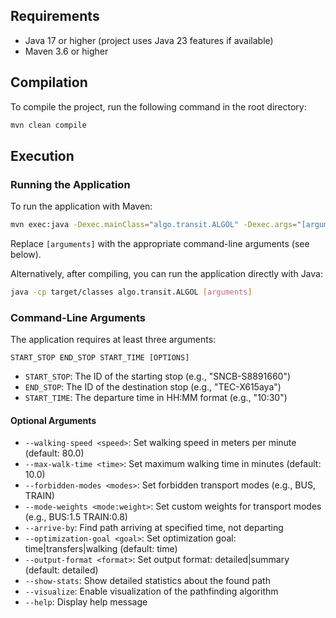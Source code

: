## Requirements

- Java 17 or higher (project uses Java 23 features if available)
- Maven 3.6 or higher

## Compilation

To compile the project, run the following command in the root directory:

```bash
mvn clean compile
```

## Execution

### Running the Application

To run the application with Maven:

```bash
mvn exec:java -Dexec.mainClass="algo.transit.ALGOL" -Dexec.args="[arguments]"
```

Replace `[arguments]` with the appropriate command-line arguments (see below).

Alternatively, after compiling, you can run the application directly with Java:

```bash
java -cp target/classes algo.transit.ALGOL [arguments]
```

### Command-Line Arguments

The application requires at least three arguments:

```
START_STOP END_STOP START_TIME [OPTIONS]
```

- `START_STOP`: The ID of the starting stop (e.g., "SNCB-S8891660")
- `END_STOP`: The ID of the destination stop (e.g., "TEC-X615aya")
- `START_TIME`: The departure time in HH:MM format (e.g., "10:30")

#### Optional Arguments

- `--walking-speed <speed>`: Set walking speed in meters per minute (default: 80.0)
- `--max-walk-time <time>`: Set maximum walking time in minutes (default: 10.0)
- `--forbidden-modes <modes>`: Set forbidden transport modes (e.g., BUS, TRAIN)
- `--mode-weights <mode:weight>`: Set custom weights for transport modes (e.g., BUS:1.5 TRAIN:0.8)
- `--arrive-by`: Find path arriving at specified time, not departing
- `--optimization-goal <goal>`: Set optimization goal: time|transfers|walking (default: time)
- `--output-format <format>`: Set output format: detailed|summary (default: detailed)
- `--show-stats`: Show detailed statistics about the found path
- `--visualize`: Enable visualization of the pathfinding algorithm
- `--help`: Display help message